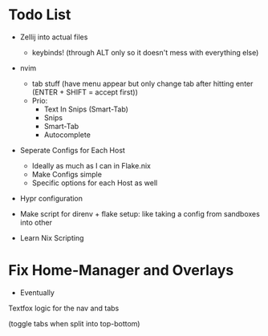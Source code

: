 # Todo List

- Zellij into actual files
  - keybinds! (through ALT only so it doesn't mess with everything else)

- nvim
  - tab stuff (have menu appear but only change tab after hitting enter (ENTER + SHIFT = accept first))
  - Prio:
    - Text In Snips (Smart-Tab)
    - Snips
    - Smart-Tab
    - Autocomplete

- Seperate Configs for Each Host
  - Ideally as much as I can in Flake.nix
  - Make Configs simple
  - Specific options for each Host as well

- Hypr configuration

- Make script for direnv + flake setup: like taking a config from sandboxes into other

- Learn Nix Scripting

# Fix Home-Manager and Overlays
- Eventually

Textfox logic for the nav and tabs

(toggle tabs when split into top-bottom)
